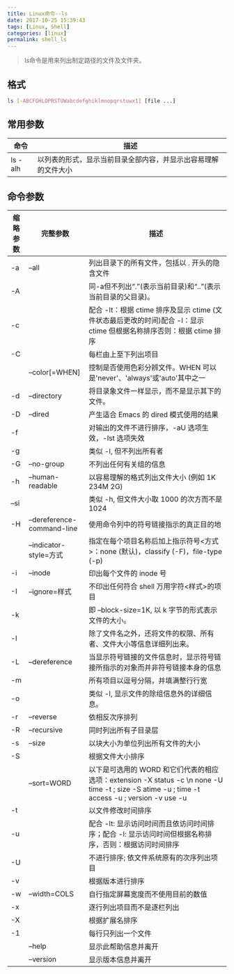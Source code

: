 ```yaml
---
title: Linux命令--ls
date: 2017-10-25 15:39:43
tags: [Linux, Shell]
categories: [linux]
permalink: shell_ls
---
```


> ls命令是用来列出制定路径的文件及文件夹。

## 格式

``` bash
ls [-ABCFGHLOPRSTUWabcdefghiklmnopqrstuwx1] [file ...]
```

## 常用参数

| 命令    | 描述                                               |
|---------|----------------------------------------------------|
| ls -alh | 以列表的形式，显示当前目录全部内容，并显示出容易理解的文件大小 |

## 命令参数

| 缩略参数 | 完整参数  | 描述
| --- | ---- | ----
| -a | –all | 列出目录下的所有文件，包括以 . 开头的隐含文件
| -A | | 同-a但不列出“.”(表示当前目录)和“..”(表示当前目录的父目录)。
| -c | | 配合 -lt：根据 ctime 排序及显示 ctime (文件状态最后更改的时间)配合 -l：显示 ctime 但根据名称排序否则：根据 ctime 排序
| -C | |每栏由上至下列出项目
|  | –color[=WHEN] | 控制是否使用色彩分辨文件。WHEN 可以是'never'、'always'或'auto'其中之一
| -d | –directory | 将目录象文件一样显示，而不是显示其下的文件。
| -D | –dired | 产生适合 Emacs 的 dired 模式使用的结果
| -f | | 对输出的文件不进行排序，-aU 选项生效，-lst 选项失效
| -g | | 类似 -l, 但不列出所有者
| -G | –no-group | 不列出任何有关组的信息
| -h | –human-readable | 以容易理解的格式列出文件大小 (例如 1K 234M 2G)
| –si | | 类似 -h, 但文件大小取 1000 的次方而不是 1024
| -H | –dereference-command-line | 使用命令列中的符号链接指示的真正目的地
|  | –indicator-style=方式 |指定在每个项目名称后加上指示符号<方式>：none (默认)，classify (-F)，file-type (-p)
| -i | –inode | 印出每个文件的 inode 号
| -I | –ignore=样式 | 不印出任何符合 shell 万用字符<样式>的项目
| -k | | 即 –block-size=1K, 以 k 字节的形式表示文件的大小。
| -l | |除了文件名之外，还将文件的权限、所有者、文件大小等信息详细列出来。
| -L | –dereference | 当显示符号链接的文件信息时，显示符号链接所指示的对象而并非符号链接本身的信息
| -m | | 所有项目以逗号分隔，并填满整行行宽
| -o | | 类似 -l, 显示文件的除组信息外的详细信息。
| -r | –reverse |  依相反次序排列
| -R | –recursive | 同时列出所有子目录层
| -s | –size | 以块大小为单位列出所有文件的大小
| -S | | 根据文件大小排序
|  | –sort=WORD | 以下是可选用的 WORD 和它们代表的相应选项：extension -X status -c \n none -U time -t ; size -S atime -u ; time -t access -u ; version -v use -u
| -t | | 以文件修改时间排序
| -u | | 配合 -lt: 显示访问时间而且依访问时间排序；配合 -l: 显示访问时间但根据名称排序，否则：根据访问时间排序
| -U | | 不进行排序; 依文件系统原有的次序列出项目
| -v | |根据版本进行排序
| -w | –width=COLS | 自行指定屏幕宽度而不使用目前的数值
| -x | | 逐行列出项目而不是逐栏列出
| -X | | 根据扩展名排序
| -1 | |每行只列出一个文件
| | –help | 显示此帮助信息并离开
| | –version | 显示版本信息并离开
